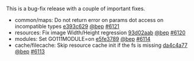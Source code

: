 

This is a bug-fix release with a couple of important fixes.

* common/maps: Do not return error on params dot access on incompatible types [e393c629](https://github.com/gohugoio/hugo/commit/e393c6290e827111a8a2e486791dc21f63a92b55) [@bep](https://github.com/bep) [#6121](https://github.com/gohugoio/hugo/issues/6121)
* resources: Fix image Width/Height regression [93d02aab](https://github.com/gohugoio/hugo/commit/93d02aabe6e611d65c428a9c5669b422e1bcf5e8) [@bep](https://github.com/bep) [#6120](https://github.com/gohugoio/hugo/issues/6120)
* modules: Set GO111MODULE=on [e5fe3789](https://github.com/gohugoio/hugo/commit/e5fe378925c16c75902bbb46499c376c530ebdb5) [@bep](https://github.com/bep) [#6114](https://github.com/gohugoio/hugo/issues/6114)
* cache/filecache: Skip resource cache init if the fs is missing [da4c4a77](https://github.com/gohugoio/hugo/commit/da4c4a7789d403af3f4f4fdd5dfd3327535e4050) [@bep](https://github.com/bep) [#6113](https://github.com/gohugoio/hugo/issues/6113)



